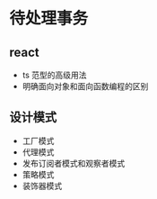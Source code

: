 # 待处理事务

## react
- ts 范型的高级用法
- 明确面向对象和面向函数编程的区别

## 设计模式

- 工厂模式
- 代理模式
- 发布订阅者模式和观察者模式
- 策略模式
- 装饰器模式

